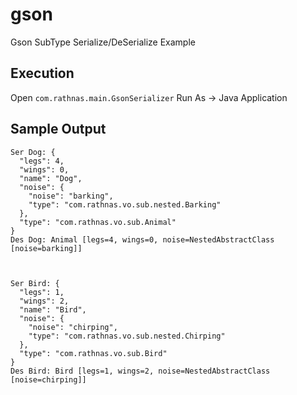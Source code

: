 # gson
Gson SubType Serialize/DeSerialize Example

## Execution
Open `com.rathnas.main.GsonSerializer`
Run As -> Java Application

## Sample Output
```
Ser Dog: {
  "legs": 4,
  "wings": 0,
  "name": "Dog",
  "noise": {
    "noise": "barking",
    "type": "com.rathnas.vo.sub.nested.Barking"
  },
  "type": "com.rathnas.vo.sub.Animal"
}
Des Dog: Animal [legs=4, wings=0, noise=NestedAbstractClass [noise=barking]]



Ser Bird: {
  "legs": 1,
  "wings": 2,
  "name": "Bird",
  "noise": {
    "noise": "chirping",
    "type": "com.rathnas.vo.sub.nested.Chirping"
  },
  "type": "com.rathnas.vo.sub.Bird"
}
Des Bird: Bird [legs=1, wings=2, noise=NestedAbstractClass [noise=chirping]]

```
